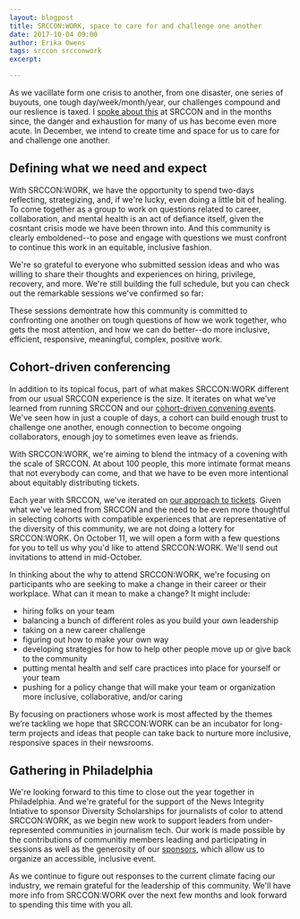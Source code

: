 ```yaml
---
layout: blogpost
title: SRCCON:WORK, space to care for and challenge one another
date: 2017-10-04 09:00
author: Erika Owens
tags: srccon srcconwork
excerpt: 

---
```


As we vacillate form one crisis to another, from one disaster, one series of buyouts, one tough day/week/month/year, our challenges compound and our reslience is taxed. I [spoke about this]() at SRCCON and in the months since, the danger and exhaustion for many of us has become even more acute. In December, we intend to create time and space for us to care for and challenge one another.

## Defining what we need and expect
With SRCCON:WORK, we have the opportunity to spend two-days reflecting, strategizing, and, if we're lucky, even doing a little bit of healing. To come together as a group to work on questions related to career, collaboration, and mental health is an act of defiance itself, given the cosntant crisis mode we have been thrown into. And this community is clearly emboldened--to pose and engage with questions we must confront to continue this work in an equitable, inclusive fashion.

We're so grateful to everyone who submitted session ideas and who was willing to share their thoughts and experiences on hiring, privilege, recovery, and more. We're still building the full schedule, but you can check out the remarkable sessions we've confirmed so far:

These sessions demontrate how this community is committed to confronting one another on tough questions of how we work together, who gets the most attention, and how we can do better--do more inclusive, efficient, responsive, meaningful, complex, positive work.

## Cohort-driven conferencing

In addition to its topical focus, part of what makes SRCCON:WORK different from our usual SRCCON experience is the size. It iterates on what we’ve learned from running SRCCON and our [cohort-driven convening events](https://opennews.org/what/conferences/convenings/). We've seen how in just a couple of days, a cohort can build enough trust to challenge one another, enough connection to become ongoing collaborators, enough joy to sometimes even leave as friends.

With SRCCON:WORK, we're aiming to blend the intmacy of a covening with the scale of SRCCON. At about 100 people, this more intimate format means that not everybody can come, and that we have to be even more intentional about equitably distributing tickets. 

Each year with SRCCON, we've iterated on [our approach to tickets](https://opennews.org/blog/srccon-lottery/). Given what we've learned from SRCCON and the need to be even more thoughtful in selecting cohorts with compatible experiences that are representative of the diversity of this community, we are not doing a lottery for SRCCON:WORK. On October 11, we will open a form with a few questions for you to tell us why you'd like to attend SRCCON:WORK. We'll send out invitations to attend in mid-October.

In thinking about the why to attend SRCCON:WORK, we're focusing on participants who are seeking to make a change in their career or their workplace. What can it mean to make a change? It might include:

- hiring folks on your team
- balancing a bunch of different roles as you build your own leadership
- taking on a new career challenge
- figuring out how to make your own way
- developing strategies for how to help other people move up or give back to the community
- putting mental health and self care practices into place for  yourself or your team
- pushing for a policy change that will make your team or organization more inclusive, collaborative, and/or caring 

By focusing on practioners whose work is most affected by the themes we’re tackling we hope that SRCCON:WORK can be an incubator for long-term projects and ideas that people can take back to nurture more inclusive, responsive spaces in their newsrooms.

## Gathering in Philadelphia
We're looking forward to this time to close out the year together in Philadelphia. And we're grateful for the support of the News Integrity Intiative to sponsor Diversity Scholarships for journalists of color to attend SRCCON:WORK, as we begin new work to support leaders from under-represented communities in journalism tech. Our work is made possible by the contributions of communitiy members leading and participating in sessions as well as the generosity of our [sponsors](https://work.srccon.org/sponsors/), which allow us to organize an accessible, inclusive event.

As we continue to figure out responses to the current climate facing our industry, we remain grateful for the leadership of this community. We'll have more info from SRCCON:WORK over the next few months and look forward to spending this time with you all.